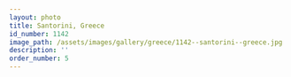 ```yaml
---
layout: photo
title: Santorini, Greece
id_number: 1142
image_path: /assets/images/gallery/greece/1142--santorini--greece.jpg
description: ''
order_number: 5
---
```

